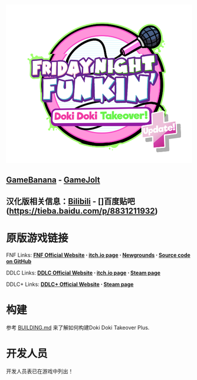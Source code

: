![Doki Doki Takeover Plus! logo](art/DokiTakeoverPlusLogo.png)

## **[GameBanana](https://gamebanana.com/mods/47364) - [GameJolt](https://gamejolt.com/games/DDTOPlus/791558)**
## **汉化版相关信息：[Bilibili](https://www.bilibili.com/opus/880577177400115206) - []百度贴吧(https://tieba.baidu.com/p/8831211932)**

# 原版游戏链接

FNF Links: **[FNF Official Website](https://funkin.me) ⋅ [itch.io page](https://ninja-muffin24.itch.io/funkin) ⋅ [Newgrounds](https://www.newgrounds.com/portal/view/770371) ⋅ [Source code on GitHub](https://github.com/FunkinCrew/Funkin)**

DDLC Links: **[DDLC Official Website](http://ddlc.moe) ⋅ [itch.io page](https://teamsalvato.itch.io/ddlc) ⋅ [Steam page](https://store.steampowered.com/app/698780)**

DDLC+ Links: **[DDLC+ Official Website](http://ddlc.plus) ⋅ [Steam page](https://store.steampowered.com/app/1388880)**

# 构建

参考 [BUILDING.md](BUILDING.md) 来了解如何构建Doki Doki Takeover Plus.

# 开发人员

开发人员表已在游戏中列出！
